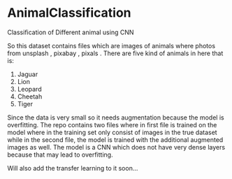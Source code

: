 # AnimalClassification
Classification of Different animal using CNN

So this dataset contains files which are images of animals where photos from unsplash , pixabay , pixals .
There are five kind of animals in here that is:

1. Jaguar
2. Lion
3. Leopard
4. Cheetah
5. Tiger

Since the data is very small so it needs augmentation because the model is overfitting.
The repo contains two files where in first file is trained on the model where in the training set only consist of images in the true dataset while in the second file, the model is trained with the additional augmented images as well.
The model is a CNN which does not have very dense layers because that may lead to overfitting.

Will also add the transfer learning to it soon... 
